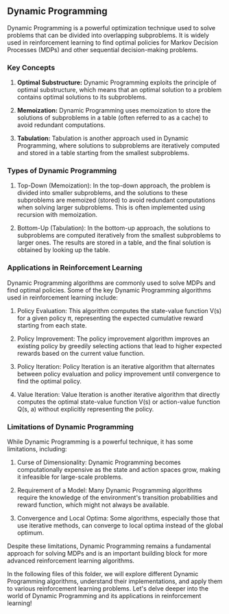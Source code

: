 ## Dynamic Programming
Dynamic Programming is a powerful optimization technique used to solve problems that can be divided into overlapping subproblems. It is widely used in reinforcement learning to find optimal policies for Markov Decision Processes (MDPs) and other sequential decision-making problems.

### Key Concepts
1. **Optimal Substructure:** Dynamic Programming exploits the principle of optimal substructure, which means that an optimal solution to a problem contains optimal solutions to its subproblems.

2. **Memoization:** Dynamic Programming uses memoization to store the solutions of subproblems in a table (often referred to as a cache) to avoid redundant computations.

3. **Tabulation:** Tabulation is another approach used in Dynamic Programming, where solutions to subproblems are iteratively computed and stored in a table starting from the smallest subproblems.

### Types of Dynamic Programming
1. Top-Down (Memoization): In the top-down approach, the problem is divided into smaller subproblems, and the solutions to these subproblems are memoized (stored) to avoid redundant computations when solving larger subproblems. This is often implemented using recursion with memoization.

2. Bottom-Up (Tabulation): In the bottom-up approach, the solutions to subproblems are computed iteratively from the smallest subproblems to larger ones. The results are stored in a table, and the final solution is obtained by looking up the table.

### Applications in Reinforcement Learning
Dynamic Programming algorithms are commonly used to solve MDPs and find optimal policies. Some of the key Dynamic Programming algorithms used in reinforcement learning include:

1. Policy Evaluation: This algorithm computes the state-value function V(s) for a given policy π, representing the expected cumulative reward starting from each state.

2. Policy Improvement: The policy improvement algorithm improves an existing policy by greedily selecting actions that lead to higher expected rewards based on the current value function.

3. Policy Iteration: Policy Iteration is an iterative algorithm that alternates between policy evaluation and policy improvement until convergence to find the optimal policy.

4. Value Iteration: Value Iteration is another iterative algorithm that directly computes the optimal state-value function V(s) or action-value function Q(s, a) without explicitly representing the policy.

### Limitations of Dynamic Programming
While Dynamic Programming is a powerful technique, it has some limitations, including:

1. Curse of Dimensionality: Dynamic Programming becomes computationally expensive as the state and action spaces grow, making it infeasible for large-scale problems.

2. Requirement of a Model: Many Dynamic Programming algorithms require the knowledge of the environment's transition probabilities and reward function, which might not always be available.

3. Convergence and Local Optima: Some algorithms, especially those that use iterative methods, can converge to local optima instead of the global optimum.

Despite these limitations, Dynamic Programming remains a fundamental approach for solving MDPs and is an important building block for more advanced reinforcement learning algorithms.

In the following files of this folder, we will explore different Dynamic Programming algorithms, understand their implementations, and apply them to various reinforcement learning problems. Let's delve deeper into the world of Dynamic Programming and its applications in reinforcement learning!